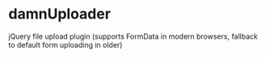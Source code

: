 damnUploader
============

jQuery file upload plugin (supports FormData in modern browsers, fallback to default form uploading in older)